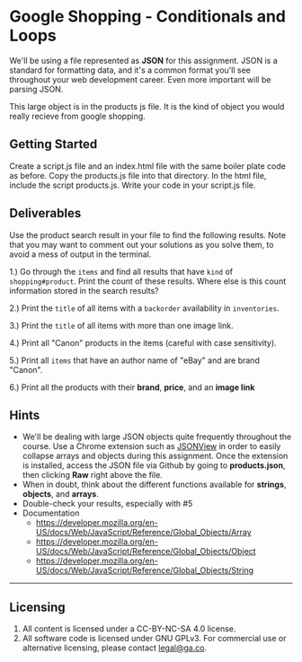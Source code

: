 # Google Shopping - Conditionals and Loops

We'll be using a file represented as **JSON** for this assignment. JSON is a standard for formatting data, and it's a common format you'll see throughout your web development career. Even more important will be parsing JSON.

This large object is in the products js file. It is the kind of object you would really recieve from google shopping.

## Getting Started
Create a script.js file and an index.html file with the same boiler plate code as before.
Copy the products.js file into that directory.
In the html file, include the script products.js.
Write your code in your script.js file.

## Deliverables

Use the product search result in your file to find the following results. Note that you may want to comment out your solutions as you solve them, to avoid a mess of output in the terminal.

<!-- Remember to type `node js/google-shopping.js` to run the file (or `npm start`). -->

1.) Go through the `items` and find all results that have `kind` of `shopping#product`. Print the count of these results. Where else is this count information stored in the search results?

2.) Print the `title` of all items with a `backorder` availability in `inventories`.

3.) Print the `title` of all items with more than one image link.

4.) Print all "Canon" products in the items (careful with case sensitivity).

5.) Print all `items` that have an author name of "eBay" and are brand "Canon".

6.) Print all the products with their **brand**, **price**, and an **image link**


## Hints

* We'll be dealing with large JSON objects quite frequently throughout the course. Use a Chrome extension such as [JSONView](https://chrome.google.com/webstore/detail/jsonview/chklaanhfefbnpoihckbnefhakgolnmc) in order to easily collapse arrays and objects during this assignment. Once the extension is installed, access the JSON file via Github by going to **products.json**, then clicking **Raw** right above the file.
* When in doubt, think about the different functions available for **strings**, **objects**, and **arrays**.
* Double-check your results, especially with #5
* Documentation
  * https://developer.mozilla.org/en-US/docs/Web/JavaScript/Reference/Global_Objects/Array
  * https://developer.mozilla.org/en-US/docs/Web/JavaScript/Reference/Global_Objects/Object
  * https://developer.mozilla.org/en-US/docs/Web/JavaScript/Reference/Global_Objects/String

---

## Licensing
1. All content is licensed under a CC-BY-NC-SA 4.0 license.
2. All software code is licensed under GNU GPLv3. For commercial use or alternative licensing, please contact legal@ga.co.
